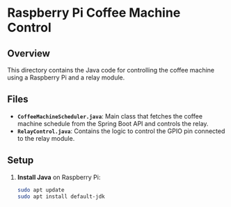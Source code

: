# Raspberry Pi Coffee Machine Control

## Overview
This directory contains the Java code for controlling the coffee machine using a Raspberry Pi and a relay module.

## Files
- **`CoffeeMachineScheduler.java`**: Main class that fetches the coffee machine schedule from the Spring Boot API and controls the relay.
- **`RelayControl.java`**: Contains the logic to control the GPIO pin connected to the relay module.

## Setup
1. **Install Java** on Raspberry Pi:
   ```bash
   sudo apt update
   sudo apt install default-jdk

